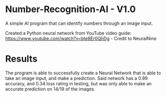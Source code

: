 # Number-Recognition-AI - V1.0
A simple AI program that can identify numbers through an image input.

Created a Python neural network from YouTube video guide:
https://www.youtube.com/watch?v=bte8Er0QhDg - Credit to NeuralNine

# Results
The program is able to successfully create a Neural Network that is able to take an image input, and make a prediction.
Said network has a 0.99 accuracy, and 0.34 loss rating in testing, but was only able to make an accurate prediction on 
14/19 of the images.
